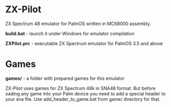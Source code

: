 # ZX-Pilot
ZX Spectrum 48 emulator for PalmOS written in MC68000 assembly.

**build.bat** - launch it under Windows for emulator compilation

**ZXPilot.prc** - executable ZX Spectrum emulator for PalmOS 3.5 and above


# Games 
**games/** - a folder with prepared games for this emulator

ZX-Pilot uses games for ZX Spectrum 48k in SNA48 format. But before oading any game into your Palm device you need to add a special header to your sna file. Use add_header_to_game.bat from game/ directory for that. 
